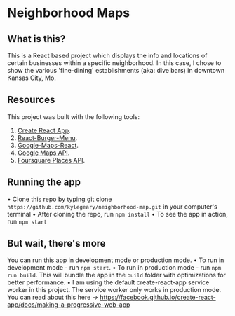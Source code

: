 # Neighborhood Maps
## What is this?
This is a React based project which displays the info and locations of certain businesses within a specific neighborhood. In this case, I chose to show the various 'fine-dining' establishments (aka: dive bars) in downtown Kansas City, Mo.

## Resources
This project was built with the following tools:
1. [Create React App](https://github.com/facebook/create-react-app).
2. [React-Burger-Menu](https://github.com/negomi/react-burger-menu).
3. [Google-Maps-React](https://github.com/fullstackreact/google-maps-react).
4. [Google Maps API](https://developers.google.com/maps/documentation/javascript/tutorial).
5. [Foursquare Places API](https://developer.foursquare.com/places-api).

## Running the app
• Clone this repo by typing git clone `https://github.com/kylegeary/neighborhood-map.git` in your computer's terminal
• After cloning the repo, run `npm install`
• To see the app in action, run `npm start`

## But wait, there's more
You can run this app in development mode or production mode.
• To run in development mode - run `npm start`.
• To run in production mode - run `npm run build`. This will bundle the app in the `build` folder with optimizations for better performance.
• I am using the default create-react-app service worker in this project. The service worker only works in production mode. You can read about this here -> https://facebook.github.io/create-react-app/docs/making-a-progressive-web-app
